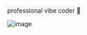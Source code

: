 professional vibe coder 🤑

![image](https://github.com/user-attachments/assets/cea5f61f-6bfc-4635-b818-5d9ce456afdb)
